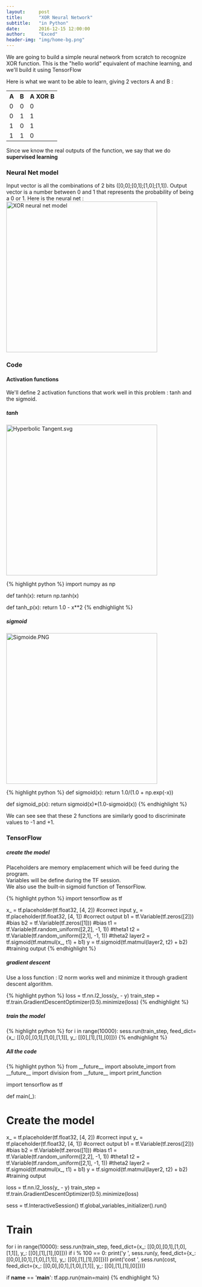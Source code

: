```yaml
---
layout:     post
title:      "XOR Neural Network"
subtitle:   "in Python"
date:       2016-12-15 12:00:00
author:     "Exced"
header-img: "img/home-bg.png"
---
```


<p>
    We are going to build a simple neural network from scratch to recognize XOR function.
    This is the "hello world" equivalent of machine learning, and we'll build it using TensorFlow
</p>

<p>
Here is what we want to be able to learn, giving 2 vectors A and B :
<table>
  <tr>
    <th>A</th>
    <th>B</th>
    <th>A XOR B</th>
  </tr>
  <tr>
    <td>0</td>
    <td>0</td>
    <td>0</td>
  </tr>
  <tr>
    <td>0</td>
    <td>1</td>
    <td>1</td>
  </tr>
  <tr>
    <td>1</td>
    <td>0</td>
    <td>1</td>
  </tr>
  <tr>
    <td>1</td>
    <td>1</td>
    <td>0</td>
  </tr>
</table>    

Since we know the real outputs of the function, we say that we do <b>supervised learning</b>
<br> 
</p>

<h3 class="subsection-heading"> Neural Net model </h3>

<p>
Input vector is all the combinations of 2 bits ([0,0];[0,1];[1,0];[1,1]).
Output vector is a number between 0 and 1 that represents the probability of being a 0 or 1.
Here is the neural net :

<img class="center-image" src="{{ site.baseurl }}/img/2016-12-15-xor-nn/xor_nn_model.png" alt="XOR neural net model" height="400" width="400">


</p>

<h3 class="subsection-heading"> Code </h3>

<h4 class="subsubsection-heading"> Activation functions </h4>
<p>
We'll define 2 activation functions that work well in this problem : tanh and the sigmoid.

<h5 class="subsubsubsection-heading"> tanh </h5>

<a href="https://commons.wikimedia.org/wiki/File:Hyperbolic_Tangent.svg#/media/File:Hyperbolic_Tangent.svg">
<img class="center-image" src="https://upload.wikimedia.org/wikipedia/commons/thumb/8/87/Hyperbolic_Tangent.svg/1200px-Hyperbolic_Tangent.svg.png" alt="Hyperbolic Tangent.svg" height="400" width="400">
</a> 
</p>
{% highlight python %}
import numpy as np

def tanh(x):
    return np.tanh(x)

def tanh_p(x):
    return 1.0 - x**2
{% endhighlight %}

<h5 class="subsubsubsection-heading"> sigmoid </h5>

<a href="https://commons.wikimedia.org/wiki/File:Sigmoide.PNG#/media/File:Sigmoide.PNG">
<img class="center-image" src="https://upload.wikimedia.org/wikipedia/commons/9/9d/Sigmoide.PNG" alt="Sigmoide.PNG" height="400" width="400">
</a>

{% highlight python %}
def sigmoid(x):
    return 1.0/(1.0 + np.exp(-x))

def sigmoid_p(x):
    return sigmoid(x)*(1.0-sigmoid(x))
{% endhighlight %}

<p>
We can see see that these 2 functions are similarly good to discriminate values to -1 and +1.
</p>

<h3 class="subsection-heading"> TensorFlow </h3>

<h5 class="subsubsubsection-heading"> create the model </h5>
<p>
Placeholders are memory emplacement which will be feed during the program.
<br> Variables will be define during the TF session.
<br>We also use the built-in sigmoid function of TensorFlow.
</p>


{% highlight python %}
  import tensorflow as tf

  x_ = tf.placeholder(tf.float32, [4, 2]) #correct input
  y_ = tf.placeholder(tf.float32, [4, 1]) #correct output
  b1 = tf.Variable(tf.zeros([2])) #bias
  b2 = tf.Variable(tf.zeros([1])) #bias 
  t1 = tf.Variable(tf.random_uniform([2,2], -1, 1)) #theta1
  t2 = tf.Variable(tf.random_uniform([2,1], -1, 1)) #theta2
  layer2 = tf.sigmoid(tf.matmul(x_, t1) + b1)
  y = tf.sigmoid(tf.matmul(layer2, t2) + b2) #training output
{% endhighlight %}

<h5 class="subsubsubsection-heading"> gradient descent </h5>

<p>
  Use a loss function : l2 norm works well and minimize it through gradient descent algorithm.
</p>
{% highlight python %}
  loss = tf.nn.l2_loss(y_ - y)
  train_step = tf.train.GradientDescentOptimizer(0.5).minimize(loss)
{% endhighlight %}

<h5 class="subsubsubsection-heading"> train the model </h5>
{% highlight python %}
  for i in range(10000):
    sess.run(train_step, feed_dict={x_: [[0,0],[0,1],[1,0],[1,1]], y_: [[0],[1],[1],[0]]})
{% endhighlight %}

<h5 class="subsubsubsection-heading"> All the code </h5>
{% highlight python %}
from __future__ import absolute_import
from __future__ import division
from __future__ import print_function

import tensorflow as tf

def main(_):

  # Create the model
  x_ = tf.placeholder(tf.float32, [4, 2]) #correct input
  y_ = tf.placeholder(tf.float32, [4, 1]) #correct output
  b1 = tf.Variable(tf.zeros([2])) #bias
  b2 = tf.Variable(tf.zeros([1])) #bias 
  t1 = tf.Variable(tf.random_uniform([2,2], -1, 1)) #theta1
  t2 = tf.Variable(tf.random_uniform([2,1], -1, 1)) #theta2
  layer2 = tf.sigmoid(tf.matmul(x_, t1) + b1)
  y = tf.sigmoid(tf.matmul(layer2, t2) + b2) #training output

  loss = tf.nn.l2_loss(y_ - y)
  train_step = tf.train.GradientDescentOptimizer(0.5).minimize(loss)

  sess = tf.InteractiveSession()
  tf.global_variables_initializer().run()
  # Train
  for i in range(10000):
    sess.run(train_step, feed_dict={x_: [[0,0],[0,1],[1,0],[1,1]], y_: [[0],[1],[1],[0]]})
    if i % 100 == 0:
		  print('y ', sess.run(y, feed_dict={x_: [[0,0],[0,1],[1,0],[1,1]], y_: [[0],[1],[1],[0]]}))
		  print('cost ', sess.run(cost, feed_dict={x_: [[0,0],[0,1],[1,0],[1,1]], y_: [[0],[1],[1],[0]]}))

if __name__ == '__main__':
  tf.app.run(main=main)
{% endhighlight %}    










